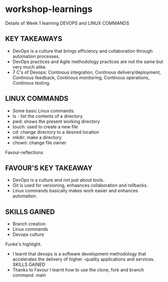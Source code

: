 # workshop-learnings
Details of Week 1 learning
DEVOPS and LINUX COMMANDS

## KEY TAKEAWAYS
- DevOps is a culture that brings efficiency and collaboration through automation processes.
- DevOps practices and Agile methodology practices are not the same but very much alike.
- 7 C's of Devops: Continous integration, Continous delivery/deployment, Continous feedback, Continous monitoring, Continous operations, Continous testing.

## LINUX COMMANDS
- Some basic Linux commands:
- ls - list the contents of a directory
- pwd: shows the present working directory
- touch: used to create a new file
- cd: change directory to a desired location
- mkdir: make a directory
- chown: change file owner

 Favour-reflections
## FAVOUR'S KEY TAKEAWAY
- DevOps is a culture and not just about tools.
- Git is used for versioning, enhaances collaboration and rollbacks.
- Linux commands basically makes work easier and enhances automation.

## SKILLS GAINED
- Branch creation
- Linux commands
- Devops culture

Funke's highlight.
- I learnt that devops is a software development methodology that accelerates the delivery of higher -quality applications and services.
SKILLS GAINED
- Thanks to Favour I learnt how to use the clone, fork and branch command.
 main
